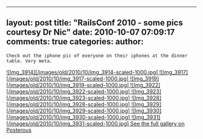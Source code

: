 

---
layout: post
title: "RailsConf 2010 - some pics courtesy Dr Nic"
date: 2010-10-07 07:09:17
comments: true
categories:
author:
---


    Check out the iphone pic of everyone on their iphones at the dinner table. Very meta.

[![Img_3914][/images/old/2010/10/img_3914-scaled-1000.jpg] ](/images/old/2010/10/img_3914-scaled-1000.jpg) [![Img_3917][/images/old/2010/10/img_3917-scaled-1000.jpg] ](/images/old/2010/10/img_3917-scaled-1000.jpg) [![Img_3919][/images/old/2010/10/img_3919-scaled-1000.jpg] ](/images/old/2010/10/img_3919-scaled-1000.jpg) [![Img_3922][/images/old/2010/10/img_3922-scaled-1000.jpg] ](/images/old/2010/10/img_3922-scaled-1000.jpg) [![Img_3923][/images/old/2010/10/img_3923-scaled-1000.jpg] ](/images/old/2010/10/img_3923-scaled-1000.jpg) [![Img_3928][/images/old/2010/10/img_3928-scaled-1000.jpg] ](/images/old/2010/10/img_3928-scaled-1000.jpg) [![Img_3929][/images/old/2010/10/img_3929-scaled-1000.jpg] ](/images/old/2010/10/img_3929-scaled-1000.jpg) [![Img_3930][/images/old/2010/10/img_3930-scaled-1000.jpg] ](/images/old/2010/10/img_3930-scaled-1000.jpg) [![Img_3931][/images/old/2010/10/img_3931-scaled-1000.jpg] ](/images/old/2010/10/img_3931-scaled-1000.jpg) [See the full gallery on Posterous](http://blog.siyelo.com/railsconf-2010-some-pics-courtesy-dr-nic) 